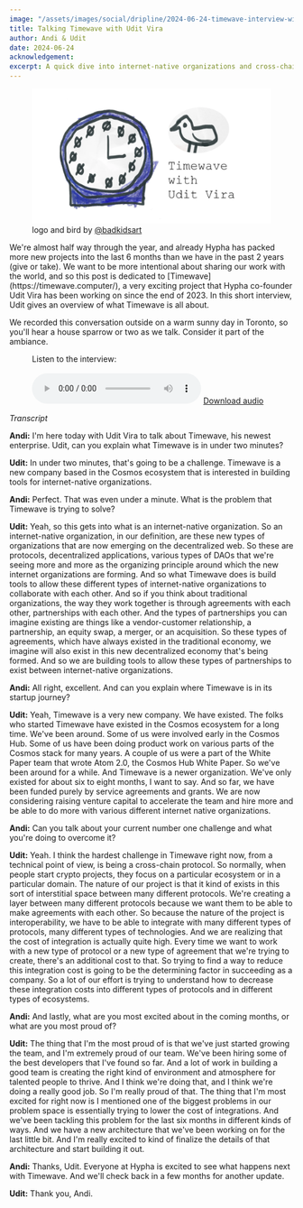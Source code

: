 ```yaml
---
image: "/assets/images/social/dripline/2024-06-24-timewave-interview-with-udit.webp"
title: Talking Timewave with Udit Vira
author: Andi & Udit
date: 2024-06-24
acknowledgement: 
excerpt: A quick dive into internet-native organizations and cross-chain protocols
---
```


<figure class='flex flex-column pb6'>
  <img src="/assets/images/posts/2024-06-24-timewave-with-udit.webp" alt="Timewave interview with Udit Vira" class="w-100 w-50-l br2 pb2">
  <figcaption>
    logo and bird by <a href='https://twitter.com/badkidsart/'>@badkidsart</a>
  </figcaption>
</figure>
We're almost half way through the year, and already Hypha has packed more new projects into the last 6 months than we have in the past 2 years (give or take). We want to be more intentional about sharing our work with the world, and so this post is dedicated to [Timewave](https://timewave.computer/), a very exciting project that Hypha co-founder Udit Vira has been working on since the end of 2023. In this short interview, Udit gives an overview of what Timewave is all about. 

We recorded this conversation outside on a warm sunny day in Toronto, so you'll hear a house sparrow or two as we talk. Consider it part of the ambiance.

<figure class='flex flex-column'>
  <figcaption 
  style="text-align:left !important; padding-left: 0 !important;"
  class="pb2">Listen to the interview:</figcaption>
  <br>
  <audio class='w-100 w-50-l br2 pb2' controls src="/assets/images/posts/andi-interviews-udit-about-timewave.mp3"></audio>
  <a href="/assets/images/posts/andi-interviews-udit-about-timewave.mp3"> Download audio </a>
</figure>

  
*Transcript*

**Andi:** I'm here today with Udit Vira to talk about Timewave, his newest enterprise. Udit, can you explain what Timewave is in under two minutes?  
  
**Udit:** In under two minutes, that's going to be a challenge. Timewave is a new company based in the Cosmos ecosystem that is interested in building tools for internet-native organizations.  
  
**Andi:** Perfect. That was even under a minute. What is the problem that Timewave is trying to solve?  
  
**Udit:** Yeah, so this gets into what is an internet-native organization. So an internet-native organization, in our definition, are these new types of organizations that are now emerging on the decentralized web. So these are protocols, decentralized applications, various types of DAOs that we're seeing more and more as the organizing principle around which the new internet organizations are forming. And so what Timewave does is build tools to allow these different types of internet-native organizations to collaborate with each other. And so if you think about traditional organizations, the way they work together is through agreements with each other, partnerships with each other. And the types of partnerships you can imagine existing are things like a vendor-customer relationship, a partnership, an equity swap, a merger, or an acquisition. So these types of agreements, which have always existed in the traditional economy, we imagine will also exist in this new decentralized economy that's being formed. And so we are building tools to allow these types of partnerships to exist between internet-native organizations.  
  
**Andi:** All right, excellent. And can you explain where Timewave is in its startup journey?  
  
**Udit:** Yeah, Timewave is a very new company. We have existed. The folks who started Timewave have existed in the Cosmos ecosystem for a long time. We've been around. Some of us were involved early in the Cosmos Hub. Some of us have been doing product work on various parts of the Cosmos stack for many years. A couple of us were a part of the White Paper team that wrote Atom 2.0, the Cosmos Hub White Paper. So we've been around for a while. And Timewave is a newer organization. We've only existed for about six to eight months, I want to say. And so far, we have been funded purely by service agreements and grants. We are now considering raising venture capital to accelerate the team and hire more and be able to do more with various different internet native organizations.  
  
**Andi:** Can you talk about your current number one challenge and what you're doing to overcome it?  
  
**Udit:** Yeah. I think the hardest challenge in Timewave right now, from a technical point of view, is being a cross-chain protocol. So normally, when people start crypto projects, they focus on a particular ecosystem or in a particular domain. The nature of our project is that it kind of exists in this sort of interstitial space between many different protocols. We're creating a layer between many different protocols because we want them to be able to make agreements with each other. So because the nature of the project is interoperability, we have to be able to integrate with many different types of protocols, many different types of technologies. And we are realizing that the cost of integration is actually quite high. Every time we want to work with a new type of protocol or a new type of agreement that we're trying to create, there's an additional cost to that. So trying to find a way to reduce this integration cost is going to be the determining factor in succeeding as a company. So a lot of our effort is trying to understand how to decrease these integration costs into different types of protocols and in different types of ecosystems.  
  
**Andi:** And lastly, what are you most excited about in the coming months, or what are you most proud of?  
  
**Udit:** The thing that I'm the most proud of is that we've just started growing the team, and I'm extremely proud of our team. We've been hiring some of the best developers that I've found so far. And a lot of work in building a good team is creating the right kind of environment and atmosphere for talented people to thrive. And I think we're doing that, and I think we're doing a really good job. So I'm really proud of that. The thing that I'm most excited for right now is I mentioned one of the biggest problems in our problem space is essentially trying to lower the cost of integrations. And we've been tackling this problem for the last six months in different kinds of ways. And we have a new architecture that we've been working on for the last little bit. And I'm really excited to kind of finalize the details of that architecture and start building it out.  
  
**Andi:** Thanks, Udit. Everyone at Hypha is excited to see what happens next with Timewave. And we'll check back in a few months for another update.  
  
**Udit:** Thank you, Andi.  